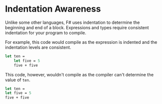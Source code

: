 # Indentation Awareness

Unlike some other languages, F# uses indentation to determine the beginning and end of a block. Expressions and types require consistent indentation for your program to compile.

For example, this code would compile as the expression is indented and the indentation levels are consistent.

```fsharp
let ten =
    let five = 5
    five + five
```

This code, however, wouldn't compile as the compiler can't determine the value of `ten`.

```fsharp
let ten =
let five = 5
five + five
```